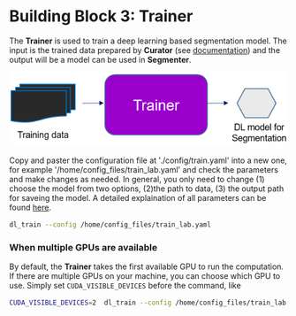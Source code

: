 # Building Block 3: **Trainer**

The **Trainer** is used to train a deep learning based segmentation model. The input is the trained data prepared by **Curator** (see [documentation](./bb2.md)) and the output will be a model can be used in **Segmenter**.

![segmenter pic](./bb3_pic.png)

Copy and paster the configuration file at './config/train.yaml' into a new one, for example '/home/config_files/train_lab.yaml' and check the parameters and make changes as needed. In general, you only need to change (1) choose the model from two options, (2)the path to data, (3) the output path for saveing the model. A detailed explaination of all parameters can be found [here](./doc_train_yaml.md). 

```bash
dl_train --config /home/config_files/train_lab.yaml
```

### When multiple GPUs are available

By default, the **Trainer** takes the first available GPU to run the computation. If there are multiple GPUs on your machine, you can choose which GPU to use. Simply set `CUDA_VISIBLE_DEVICES` before the command, like 

```bash
CUDA_VISIBLE_DEVICES=2  dl_train --config /home/config_files/train_lab.yaml
```